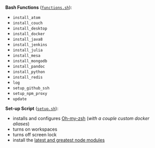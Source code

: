 **Bash Functions** ([`functions.sh`](functions.sh)):
- `install_atom`
- `install_couch`
- `install_desktop`
- `install_docker`
- `install_java8`
- `install_jenkins`
- `install_julia`
- `install_mesa`
- `install_mongodb`
- `install_pandoc`
- `install_python`
- `install_redis`
- `log`
- `setup_github_ssh`
- `setup_npm_proxy`
- `update`

**Set-up Script** ([`setup.sh`](setup.sh)):
- installs and configures [Oh-my-zsh](https://github.com/robbyrussell/oh-my-zsh) (*with a couple custom docker aliases*)
- turns on workspaces
- turns off screen lock
- install the [latest and greatest node modules](https://github.com/jhwohlgemuth/techtonic/wiki/Node-Modules-You-Should-Be-Using)
